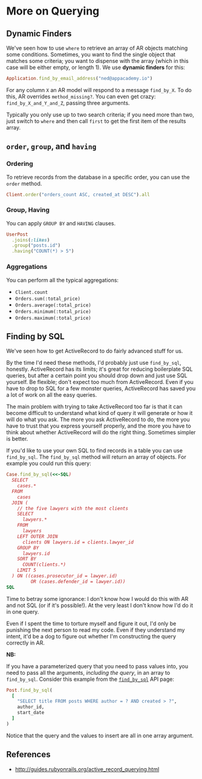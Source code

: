 # More on Querying

## Dynamic Finders

We've seen how to use `where` to retrieve an array of AR objects
matching some conditions. Sometimes, you want to find the single
object that matches some criteria; you want to dispense with the array
(which in this case will be either empty, or length 1). We use
**dynamic finders** for this:

```ruby
Application.find_by_email_address("ned@appacademy.io")
```

For any column `X` an AR model will respond to a message
`find_by_X`. To do this, AR overrides `method_missing?`. You can even
get crazy: `find_by_X_and_Y_and_Z`, passing three arguments.

Typically you only use up to two search criteria; if you need more
than two, just switch to `where` and then call `first` to get the
first item of the results array.

## `order`, `group`, and `having`

### Ordering

To retrieve records from the database in a specific order, you can use
the `order` method.

```ruby
Client.order("orders_count ASC, created_at DESC").all
```

### Group, Having

You can apply `GROUP BY` and `HAVING` clauses.

```ruby
UserPost
  .joins(:likes)
  .group("posts.id")
  .having("COUNT(*) > 5")
```

### Aggregations

You can perform all the typical aggregations:

* `Client.count`
* `Orders.sum(:total_price)`
* `Orders.average(:total_price)`
* `Orders.minimum(:total_price)`
* `Orders.maximum(:total_price)`

## Finding by SQL

We've seen how to get ActiveRecord to do fairly advanced stuff for us.

By the time I'd need these methods, I'd probably just use
`find_by_sql`, honestly. ActiveRecord has its limits; it's great for
reducing boilerplate SQL queries, but after a certain point you should
drop down and just use SQL yourself. Be flexible; don't expect too
much from ActiveRecord. Even if you have to drop to SQL for a few
monster queries, ActiveRecord has saved you a lot of work on all the
easy queries.

The main problem with trying to take ActiveRecord too far is that it
can become difficult to understand what kind of query it will generate
or how it will do what you ask. The more you ask ActiveRecord to do,
the more you have to trust that you express yourself properly, and the
more you have to think about whether ActiveRecord will do the right
thing. Sometimes simpler is better.

If you'd like to use your own SQL to find records in a table you can
use `find_by_sql`. The `find_by_sql` method will return an array of
objects. For example you could run this query:

```ruby
Case.find_by_sql(<<-SQL)
  SELECT
    cases.*
  FROM
    cases
  JOIN (
    // the five lawyers with the most clients
    SELECT
      lawyers.*
    FROM
      lawyers
    LEFT OUTER JOIN
      clients ON lawyers.id = clients.lawyer_id
    GROUP BY
      lawyers.id
    SORT BY
      COUNT(clients.*)
    LIMIT 5
  ) ON ((cases.prosecutor_id = lawyer.id)
         OR (cases.defender_id = lawyer.id))
SQL
```

Time to betray some ignorance: I don't know how I would do this with
AR and not SQL (or if it's possible!). At the very least I don't know
how I'd do it in one query.

Even if I spent the time to torture myself and figure it out, I'd only
be punishing the next person to read my code. Even if they understand
my intent, it'd be a dog to figure out whether I'm constructing the
query correctly in AR.

**NB:**

If you have a parameterized query that you need to pass values into,
you need to pass all the arguments, *including the query*, in an array
to `find_by_sql`. Consider this example from the
[`find_by_sql`][find-by-sql] API page:

```ruby
Post.find_by_sql(
  [
    "SELECT title FROM posts WHERE author = ? AND created > ?",
    author_id,
    start_date
  ]
)
```

Notice that the query and the values to insert are all in one array argument.

## References

* http://guides.rubyonrails.org/active_record_querying.html

[find-by-sql]: http://api.rubyonrails.org/classes/ActiveRecord/Querying.html#method-i-find_by_sql
